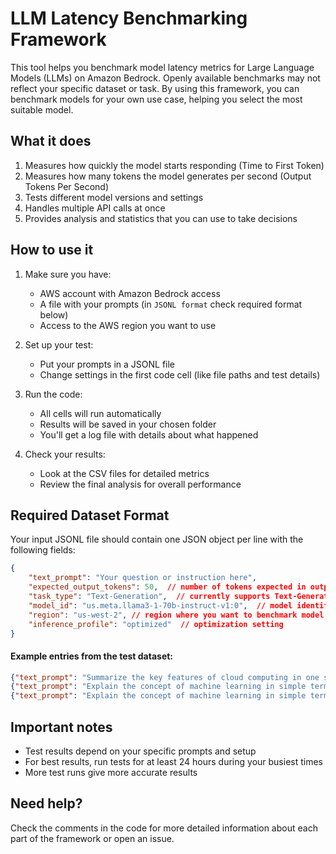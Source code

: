# LLM Latency Benchmarking Framework

This tool helps you benchmark model latency metrics for Large Language Models (LLMs) on Amazon Bedrock. Openly available benchmarks may not reflect your specific dataset or task. By using this framework, you can benchmark models for your own use case, helping you select the most suitable model.

## What it does

1. Measures how quickly the model starts responding (Time to First Token)
2. Measures how many tokens the model generates per second (Output Tokens Per Second)
3. Tests different model versions and settings
4. Handles multiple API calls at once
5. Provides analysis and statistics that you can use to take decisions

## How to use it

1. Make sure you have:
   - AWS account with Amazon Bedrock access
   - A file with your prompts (in `JSONL format` check required format below)
   - Access to the AWS region you want to use

2. Set up your test:
   - Put your prompts in a JSONL file
   - Change settings in the first code cell (like file paths and test details)

3. Run the code:
   - All cells will run automatically
   - Results will be saved in your chosen folder
   - You'll get a log file with details about what happened

4. Check your results:
   - Look at the CSV files for detailed metrics
   - Review the final analysis for overall performance

## Required Dataset Format

Your input JSONL file should contain one JSON object per line with the following fields:

```json
{
    "text_prompt": "Your question or instruction here",
    "expected_output_tokens": 50,  // number of tokens expected in output
    "task_type": "Text-Generation",  // currently supports Text-Generation
    "model_id": "us.meta.llama3-1-70b-instruct-v1:0",  // model identifier
    "region": "us-west-2", // region where you want to benchmark model latency metrics
    "inference_profile": "optimized"  // optimization setting 
}
```

#### Example entries from the test dataset:

```json
{"text_prompt": "Summarize the key features of cloud computing in one sentence.", "expected_output_tokens": 50, "task_type": "Text-Generation", "model_id": "us.meta.llama3-1-70b-instruct-v1:0", "region": "us-east-2", "inference_profile": "optimized"}
{"text_prompt": "Explain the concept of machine learning in simple terms.", "expected_output_tokens": 50, "task_type": "Text-Generation", "model_id": "us.anthropic.claude-3-5-haiku-20241022-v1:0", "region": "us-east-2", "inference_profile": "optimized"}
{"text_prompt": "Explain the concept of machine learning in simple terms.", "expected_output_tokens": 50, "task_type": "Text-Generation", "model_id": "us.anthropic.claude-3-5-haiku-20241022-v1:0", "region": "us-east-2", "inference_profile": "standard"}
```

## Important notes

- Test results depend on your specific prompts and setup
- For best results, run tests for at least 24 hours during your busiest times
- More test runs give more accurate results

## Need help?
Check the comments in the code for more detailed information about each part of the framework or open an issue.